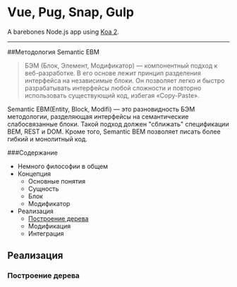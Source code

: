 # Vue, Pug, Snap, Gulp 

A barebones Node.js app using [Koa 2](http://koajs.com/).

---

##Методология Semantic EBM

> БЭМ (Блок, Элемент, Модификатор) — компонентный подход к веб-разработке. В его основе лежит принцип разделения интерфейса на независимые блоки. Он позволяет легко и быстро разрабатывать интерфейсы любой сложности и повторно использовать существующий код, избегая «Copy-Paste».

Semantic EBM(Entity, Block, Modifi) — это разновидность БЭМ методологии, разделяющая интерфейсы на семантические слабосвязанные блоки. Такой подход должен "сближать" спецификации BEM, REST и DOM. Кроме того, Semantic BEM позволяет писать более гибкий и монолитный код.

###Содержание
  - Немного философии в общем
  - Концепция
    - Основные понятия
    - Сущность
    - Блок
    - Модификатор
  - Реализация
    - [Построение дерева](#markdown-header-построение-дерева)
    - Модификация
    - Интеграция






## Реализация


### Построение дерева


```html
